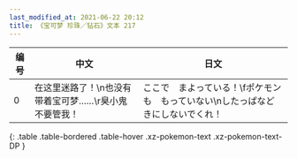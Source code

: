 ```yaml
---
last_modified_at: 2021-06-22 20:12
title: 《宝可梦 珍珠／钻石》文本 217
---
```

| 编号 | 中文 | 日文 |
| ---- | ---- | ---- |
| 0 | 在这里迷路了！\n也没有带着宝可梦……\r臭小鬼不要管我！ | ここで　まよっている！\fポケモンも　もっていない\nしたっぱなど　きにしないでくれ！ |
{: .table .table-bordered .table-hover .xz-pokemon-text .xz-pokemon-text-DP }